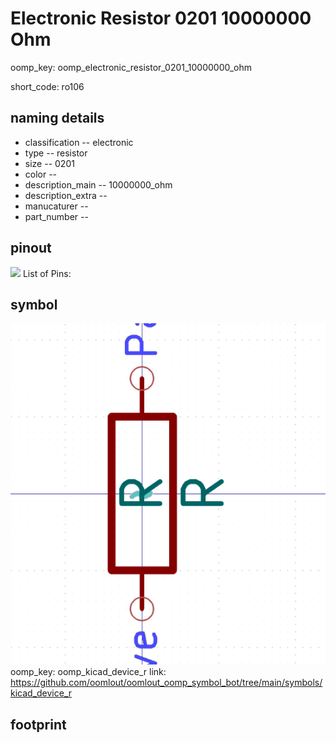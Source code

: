 # Electronic Resistor 0201 10000000 Ohm
oomp_key: oomp_electronic_resistor_0201_10000000_ohm  

short_code: ro106
## naming details
* classification -- electronic
* type -- resistor
* size -- 0201
* color -- 
* description_main -- 10000000_ohm
* description_extra -- 
* manucaturer -- 
* part_number -- 
## pinout
![](working_pinout_600.png)
List of Pins:

## symbol

![](symbol/0/working/working_600.png)  
oomp_key: oomp_kicad_device_r
link: https://github.com/oomlout/oomlout_oomp_symbol_bot/tree/main/symbols/kicad_device_r


## footprint

